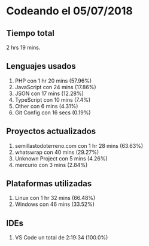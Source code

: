# Codeando el 05/07/2018

## Tiempo total
2 hrs 19 mins.

## Lenguajes usados
1. PHP con 1 hr 20 mins (57.96%)
1. JavaScript con 24 mins (17.86%)
1. JSON con 17 mins (12.28%)
1. TypeScript con 10 mins (7.4%)
1. Other con 6 mins (4.31%)
1. Git Config con 16 secs (0.19%)

## Proyectos actualizados
1. semillastodoterreno.com con 1 hr 28 mins (63.63%)
1. whatswrap con 40 mins (29.27%)
1. Unknown Project con 5 mins (4.26%)
1. mercurio con 3 mins (2.84%)

## Plataformas utilizadas
1. Linux con 1 hr 32 mins (66.48%)
1. Windows con 46 mins (33.52%)

## IDEs
1. VS Code un total de 2:19:34 (100.0%)
